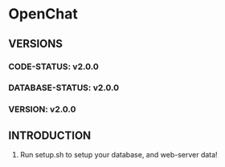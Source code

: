 # OpenChat

## VERSIONS

### CODE-STATUS:      v2.0.0
### DATABASE-STATUS:  v2.0.0
### VERSION:          v2.0.0

## INTRODUCTION
1. Run setup.sh to setup your database, and web-server data!

